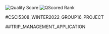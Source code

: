 ![Quality Score](https://qscored.com/badge/f93c624b8f299bfbe2da741eab99399930bbe887d4bd2bfe0eba2bc2c94cb38d/score/) ![QScored Rank](https://qscored.com/badge/f93c624b8f299bfbe2da741eab99399930bbe887d4bd2bfe0eba2bc2c94cb38d/rank/) 


#CSCI5308_WINTER2022_GROUP16_PROJECT

##TRIP_MANAGEMENT_APPLICATION
